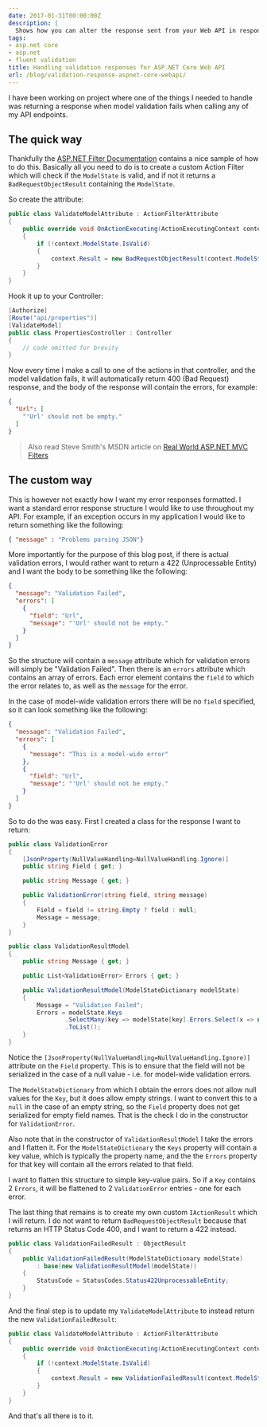 ```yaml
---
date: 2017-01-31T00:00:00Z
description: |
  Shows how you can alter the response sent from your Web API in response to validation errors
tags:
- asp.net core
- asp.net
- fluent validation
title: Handling validation responses for ASP.NET Core Web API
url: /blog/validation-response-aspnet-core-webapi/
---
```


I have been working on project where one of the things I needed to handle was returning a response when model validation fails when calling any of my API endpoints.

## The quick way

Thankfully the [ASP.NET Filter Documentation](https://docs.microsoft.com/en-us/aspnet/core/mvc/controllers/filters) contains a nice sample of how to do this. Basically all you need to do is to create a custom Action Filter which will check if the `ModelState` is valid, and if not it returns a `BadRequestObjectResult` containing the `ModelState`.

So create the attribute:

```csharp
public class ValidateModelAttribute : ActionFilterAttribute
{
    public override void OnActionExecuting(ActionExecutingContext context)
    {
        if (!context.ModelState.IsValid)
        {
            context.Result = new BadRequestObjectResult(context.ModelState);
        }
    }
}
```

Hook it up to your Controller:

```csharp
[Authorize]
[Route("api/properties")]
[ValidateModel]
public class PropertiesController : Controller
{
    // code omitted for brevity
}
```

Now every time I make a call to one of the actions in that controller, and the model validation fails, it will automatically return 400 (Bad Request) response, and the body of the response will contain the errors, for example:

```json
{
  "Url": [
    "'Url' should not be empty."
  ]
}
```

> Also read Steve Smith's MSDN article on [Real World ASP.NET MVC Filters](https://msdn.microsoft.com/en-us/magazine/mt767699.aspx)

## The custom way

This is however not exactly how I want my error responses formatted. I want a standard error response structure I would like to use throughout my API. For example, if an exception occurs in my application I would like to return something like the following:

```json
{ "message" : "Problems parsing JSON"}
```

More importantly for the purpose of this blog post, if there is actual validation errors, I would rather want to return a 422 (Unprocessable Entity) and I want the body to be something like the following:

```json
{
  "message": "Validation Failed",
  "errors": [
    {
      "field": "Url",
      "message": "'Url' should not be empty."
    }
  ]
}
```

So the structure will contain a `message` attribute which for validation errors will simply be "Validation Failed". Then there is an `errors` attribute which contains an array of errors. Each error element contains the `field` to which the error relates to, as well as the `message` for the error.

In the case of model-wide validation errors there will be no `field` specified, so it can look something like the following:

```json
{
  "message": "Validation Failed",
  "errors": [
    {
      "message": "This is a model-wide error"
    },
    {
      "field": "Url",
      "message": "'Url' should not be empty."
    }
  ]
}
```

So to do the was easy. First I created a class for the response I want to return:

```csharp
public class ValidationError
{
    [JsonProperty(NullValueHandling=NullValueHandling.Ignore)]
    public string Field { get; }

    public string Message { get; }

    public ValidationError(string field, string message)
    {
        Field = field != string.Empty ? field : null;
        Message = message;
    }
}

public class ValidationResultModel
{
    public string Message { get; } 

    public List<ValidationError> Errors { get; }

    public ValidationResultModel(ModelStateDictionary modelState)
    {
        Message = "Validation Failed";
        Errors = modelState.Keys
                .SelectMany(key => modelState[key].Errors.Select(x => new ValidationError(key, x.ErrorMessage)))
                .ToList();
    }
}
```

Notice the `[JsonProperty(NullValueHandling=NullValueHandling.Ignore)]` attribute on the `Field` property. This is to ensure that the field will not be serialized in the case of a null value - i.e. for model-wide validation errors.

The `ModelStateDictionary` from which I obtain the errors does not allow null values for the `Key`, but it does allow empty strings. I want to convert this to a `null` in the case of an empty string, so the `Field` property does not get serialized for empty field names. That is the check I do in the constructor for `ValidationError`.

Also note that in the constructor of `ValidationResultModel` I take the errors and I flatten it. For the `ModelStateDictionary` the `Keys` property will contain a key value, which is typically the property name, and the the `Errors` property for that key will contain all the errors related to that field.

I want to flatten this structure to simple key-value pairs. So if a `Key` contains 2 `Errors`, it will be flattened to 2 `ValidationError` entries - one for each error.

The last thing that remains is to create my own custom `IActionResult` which I will return. I do not want to return `BadRequestObjectResult` because that returns an HTTP Status Code 400, and I want to return a 422 instead.

```csharp
public class ValidationFailedResult : ObjectResult
{
    public ValidationFailedResult(ModelStateDictionary modelState) 
        : base(new ValidationResultModel(modelState))
    {
        StatusCode = StatusCodes.Status422UnprocessableEntity;
    }
}
```

And the final step is to update my `ValidateModelAttribute` to instead return the new `ValidationFailedResult`:

```csharp
public class ValidateModelAttribute : ActionFilterAttribute
{
    public override void OnActionExecuting(ActionExecutingContext context)
    {
        if (!context.ModelState.IsValid)
        {
            context.Result = new ValidationFailedResult(context.ModelState);
        }
    }
}
```

And that's all there is to it.
